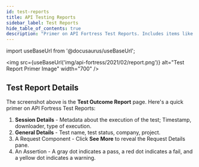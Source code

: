 ```yaml
---
id: test-reports
title: API Testing Reports
sidebar_label: Test Reports
hide_table_of_contents: true
description: "Primer on API Fortress Test Reports. Includes items like session details, timestamp, downloader, test execution general details: test name, test status, company, project, request component, etc."
---
```

import useBaseUrl from '@docusaurus/useBaseUrl';

<img src={useBaseUrl('img/api-fortress/2021/02/report.png')} alt="Test Report Primer Image" width="700" />

## Test Report Details

The screenshot above is the **Test Outcome Report** page. Here's a quick primer on API Fortress Test Reports:

1. **Session Details** - Metadata about the execution of the test; Timestamp, downloader, type of execution.
2. **General Details** - Test name, test status, company, project.
3. A Request Component - Click **See More** to reveal the Request Details pane.
4. An Assertion - A gray dot indicates a pass, a red dot indicates a fail, and a yellow dot indicates a warning.
